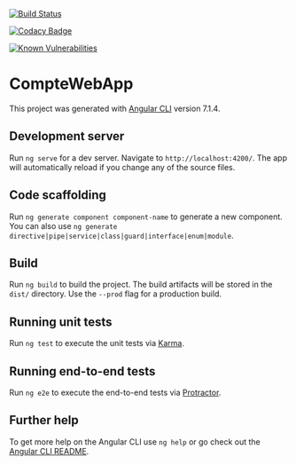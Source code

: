 [![Build Status](https://travis-ci.org/Sinouhe/compteWebApp.svg?branch=master)](https://travis-ci.org/Sinouhe/compteWebApp)

[![Codacy Badge](https://api.codacy.com/project/badge/Grade/74a6eddd9c004642942882e880f0b5b2)](https://www.codacy.com/app/Sinouhe/compteWebApp?utm_source=github.com&amp;utm_medium=referral&amp;utm_content=Sinouhe/compteWebApp&amp;utm_campaign=Badge_Grade)

[![Known Vulnerabilities](https://snyk.io/test/github/Sinouhe/compteWebApp/badge.svg?targetFile=package.json)](https://snyk.io/test/github/Sinouhe/compteWebApp?targetFile=package.json)

# CompteWebApp

This project was generated with [Angular CLI](https://github.com/angular/angular-cli) version 7.1.4.

## Development server

Run `ng serve` for a dev server. Navigate to `http://localhost:4200/`. The app will automatically reload if you change any of the source files.

## Code scaffolding

Run `ng generate component component-name` to generate a new component. You can also use `ng generate directive|pipe|service|class|guard|interface|enum|module`.

## Build

Run `ng build` to build the project. The build artifacts will be stored in the `dist/` directory. Use the `--prod` flag for a production build.

## Running unit tests

Run `ng test` to execute the unit tests via [Karma](https://karma-runner.github.io).

## Running end-to-end tests

Run `ng e2e` to execute the end-to-end tests via [Protractor](http://www.protractortest.org/).

## Further help

To get more help on the Angular CLI use `ng help` or go check out the [Angular CLI README](https://github.com/angular/angular-cli/blob/master/README.md).
